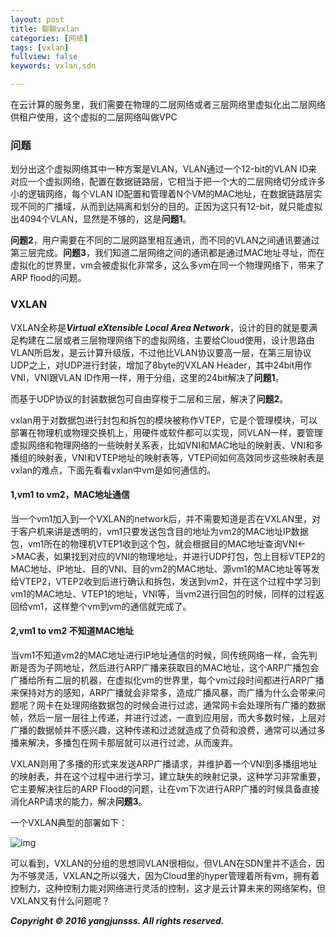 ```yaml
---
layout: post
title: 聊聊vxlan
categories: [网络]
tags: [vxlan]
fullview: false
keywords: vxlan,sdn

---
```


在云计算的服务里，我们需要在物理的二层网络或者三层网络里虚拟化出二层网络供租户使用，这个虚拟的二层网络叫做VPC

### 问题

划分出这个虚拟网络其中一种方案是VLAN，VLAN通过一个12-bit的VLAN ID来对应一个虚拟网络，配置在数据链路层，它相当于把一个大的二层网络切分成许多小的逻辑网络，每个VLAN ID配置和管理着N个VM的MAC地址，在数据链路层实现不同的广播域，从而到达隔离和划分的目的。正因为这只有12-bit，就只能虚拟出4094个VLAN，显然是不够的，这是**问题1**。

**问题2**，用户需要在不同的二层网路里相互通讯，而不同的VLAN之间通讯要通过第三层完成。**问题3**，我们知道二层网络之间的通讯都是通过MAC地址寻址，而在虚拟化的世界里，vm会被虚拟化非常多，这么多vm在同一个物理网络下，带来了ARP flood的问题。

### VXLAN

VXLAN全称是***Virtual eXtensible Local Area Network***，设计的目的就是要满足构建在二层或者三层物理网络下的虚拟网络，主要给Cloud使用，设计思路由VLAN所启发，是云计算升级版，不过他比VLAN协议要高一层，在第三层协议UDP之上，对UDP进行封装，增加了8byte的VXLAN Header，其中24bit用作VNI，VNI跟VLAN ID作用一样，用于分组，这里的24bit解决了**问题1**。

而基于UDP协议的封装数据包可自由穿梭于二层和三层，解决了**问题2**。

vxlan用于对数据包进行封包和拆包的模块被称作VTEP，它是个管理模块，可以部署在物理机或物理交换机上，用硬件或软件都可以实现，同VLAN一样，要管理虚拟网络和物理网络的一些映射关系表，比如VNI和MAC地址的映射表、VNI和多播组的映射表，VNI和VTEP地址的映射表等，VTEP间如何高效同步这些映射表是vxlan的难点，下面先看看vxlan中vm是如何通信的。

#### 1,vm1 to vm2，MAC地址通信

当一个vm1加入到一个VXLAN的network后，并不需要知道是否在VXLAN里，对于客户机来讲是透明的，vm1只要发送包含目的地址为vm2的MAC地址IP数据包，vm1所在的物理机VTEP1收到这个包，就会根据目的MAC地址查询VNI<->MAC表，如果找到对应的VNI的物理地址，并进行UDP打包，包上目标VTEP2的MAC地址、IP地址、目的VNI、目的vm2的MAC地址、源vm1的MAC地址等等发给VTEP2，VTEP2收到后进行确认和拆包，发送到vm2，并在这个过程中学习到vm1的MAC地址、VTEP1的地址，VNI等，当vm2进行回包的时候，同样的过程返回给vm1，这样整个vm到vm的通信就完成了。

#### 2,vm1 to vm2 不知道MAC地址

当vm1不知道vm2的MAC地址进行IP地址通信的时候，同传统网络一样，会先判断是否为子网地址，然后进行ARP广播来获取目的MAC地址，这个ARP广播包会广播给所有二层的机器，在虚拟化vm的世界里，每个vm过段时间都进行ARP广播来保持对方的感知，ARP广播就会非常多，造成广播风暴，而广播为什么会带来问题呢？网卡在处理网络数据包的时候会进行过滤，通常网卡会处理所有广播的数据帧，然后一层一层往上传递，并进行过滤，一直到应用层，而大多数时候，上层对广播的数据帧并不感兴趣，这种传递和过滤就造成了负荷和浪费，通常可以通过多播来解决，多播包在网卡那层就可以进行过滤，从而废弃。


VXLAN则用了多播的形式来发送ARP广播请求，并维护着一个VNI到多播组地址的映射表，并在这个过程中进行学习，建立缺失的映射记录，这种学习非常重要，它主要解决往后的ARP Flood的问题，让在vm下次进行ARP广播的时候具备直接消化ARP请求的能力，解决**问题3**。

一个VXLAN典型的部署如下：

![img](http://yangjunsss.github.io/assets/media/QQ20160712-1@2x.png)

可以看到，VXLAN的分组的思想同VLAN很相似，但VLAN在SDN里并不适合，因为不够灵活，VXLAN之所以强大，因为Cloud里的hyper管理着所有vm，拥有着控制力，这种控制力能对网络进行灵活的控制，这才是云计算未来的网络架构，但VXLAN又有什么问题呢？

***Copyright © 2016 yangjunsss. All rights reserved.***











